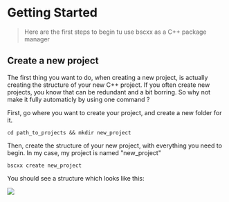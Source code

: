 # Getting Started
> Here are the first steps to begin tu use bscxx as a C++ package manager

## Create a new project

The first thing you want to do, when creating a new project, is actually creating the structure of your new C++ project.
If you often create new projects, you know that can be redundant and a bit borring. So why not make it fully automaticly by using one command ?

First, go where you want to create your project, and create a new folder for it.
```shell
cd path_to_projects && mkdir new_project
```

Then, create the structure of your new project, with everything you need to begin.
In my case, my project is named "new_project"
```shell
bscxx create new_project
```

You should see a structure which looks like this:
<div style="position:absolute; width:100%; height:100%">
  <img src="http://gamedevpex.com/bscxx/bscxx_structure.png"/>
</div>
